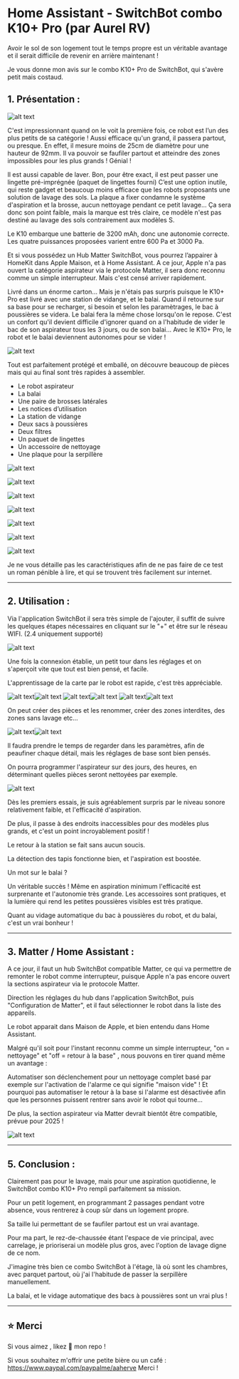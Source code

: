 # Home Assistant - SwitchBot combo K10+ Pro (par Aurel RV)

Avoir le sol de son logement tout le temps propre est un véritable avantage et il serait difficile de revenir en arrière maintenant ! 

Je vous donne mon avis sur le combo K10+ Pro de SwitchBot, qui s'avère petit mais costaud.


## 1. Présentation : 

![alt text](https://github.com/herveaurel/Docs/blob/main/SwitchBot%combo%K10+%Pro/Captures/01.png)

C'est impressionnant quand on le voit la première fois, ce robot est l’un des plus petits de sa catégorie !
Aussi efficace qu'un grand, il passera partout, ou presque. 
En effet, il mesure moins de 25cm de diamètre pour une hauteur de 92mm. Il va pouvoir se faufiler partout et atteindre des zones impossibles pour les plus grands ! Génial ! 

Il est aussi capable de laver. 
Bon, pour être exact, il est peut passer une lingette pré-imprégnée (paquet de lingettes fourni)
C’est une option inutile, qui reste gadget et beaucoup moins efficace que les robots proposants une solution de lavage des sols. La plaque a fixer condamne le système d'aspiration et la brosse, aucun nettoyage pendant ce petit lavage... Ça sera donc son point faible, mais la marque est très claire, ce modèle n'est pas destiné au lavage des sols contrairement aux modèles S. 

Le K10 embarque une batterie de 3200 mAh, donc une autonomie correcte. 
Les quatre puissances proposées varient entre 600 Pa et 3000 Pa.

Et si vous possédez un Hub Matter SwitchBot, vous pourrez l’appairer à HomeKit dans Apple Maison, et à Home Assistant. 
A ce jour, Apple n'a pas ouvert la catégorie aspirateur via le protocole Matter, il sera donc reconnu comme un simple interrupteur. 
Mais c'est censé arriver rapidement. 

Livré dans un énorme carton... Mais je n'étais pas surpris puisque le K10+ Pro est livré avec une station de vidange, et le balai.
Quand il retourne sur sa base pour se recharger, si besoin et selon les paramètrages, le bac à poussières se videra. Le balai fera la même chose lorsqu'on le repose. 
C'est un confort qu'il devient difficile d'ignorer quand on a l'habitude de vider le bac de son aspirateur tous les 3 jours, ou de son balai... Avec le K10+ Pro, le robot et le balai deviennent autonomes pour se vider ! 


![alt text](https://github.com/herveaurel/Docs/blob/main/SwitchBot%combo%K10+%Pro/Captures/02.jpeg)

Tout est parfaitement protégé et emballé, on découvre beaucoup de pièces mais qui au final sont très rapides à assembler. 

- Le robot aspirateur 
- La balai
- Une paire de brosses latérales
- Les notices d’utilisation
- La station de vidange
- Deux sacs à poussières
- Deux filtres
- Un paquet de lingettes
- Un accessoire de nettoyage
- Une plaque pour la serpillère

![alt text](https://github.com/herveaurel/Docs/blob/main/SwitchBot%combo%K10+%Pro/Captures/02.jpeg)

![alt text](https://github.com/herveaurel/Docs/blob/main/SwitchBot%combo%K10+%Pro/Captures/03.jpeg)

![alt text](https://github.com/herveaurel/Docs/blob/main/SwitchBot%combo%K10+%Pro/Captures/04.jpeg)

![alt text](https://github.com/herveaurel/Docs/blob/main/SwitchBot%combo%K10+%Pro/Captures/05.jpeg)

![alt text](https://github.com/herveaurel/Docs/blob/main/SwitchBot%combo%K10+%Pro/Captures/06.jpeg)

![alt text](https://github.com/herveaurel/Docs/blob/main/SwitchBot%combo%K10+%Pro/Captures/07.jpeg)

![alt text](https://github.com/herveaurel/Docs/blob/main/SwitchBot%combo%K10+%Pro/Captures/08.jpeg)


Je ne vous détaille pas les caractéristiques afin de ne pas faire de ce test un roman pénible à lire, et qui se trouvent très facilement sur internet. 

-----

## 2. Utilisation : 

Via l'application SwitchBot il sera très simple de l'ajouter, il suffit de suivre les quelques étapes nécessaires en cliquant sur le "+" et être sur le réseau WIFI. (2.4 uniquement supporté) 

![alt text](https://github.com/herveaurel/Docs/blob/main/SwitchBot%combo%K10+%Pro/Captures/09.jpeg)

Une fois la connexion établie, un petit tour dans les réglages et on s'aperçoit vite que tout est bien pensé, et facile. 

L'apprentissage de la carte par le robot est rapide, c'est très appréciable. 

![alt text](https://github.com/herveaurel/Docs/blob/main/SwitchBot%combo%K10+%Pro/Captures/10.jpeg)![alt text](https://github.com/herveaurel/Docs/blob/main/SwitchBot%combo%K10+%Pro/Captures/11.jpeg)
![alt text](https://github.com/herveaurel/Docs/blob/main/SwitchBot%combo%K10+%Pro/Captures/12.jpeg)![alt text](https://github.com/herveaurel/Docs/blob/main/SwitchBot%combo%K10+%Pro/Captures/13.jpeg)
![alt text](https://github.com/herveaurel/Docs/blob/main/SwitchBot%combo%K10+%Pro/Captures/14.jpeg)![alt text](https://github.com/herveaurel/Docs/blob/main/SwitchBot%combo%K10+%Pro/Captures/15.jpeg)

On peut créer des pièces et les renommer, créer des zones interdites, des zones sans lavage etc... 

![alt text](https://github.com/herveaurel/Docs/blob/main/SwitchBot%combo%K10+%Pro/Captures/16.jpeg)![alt text](https://github.com/herveaurel/Docs/blob/main/SwitchBot%combo%K10+%Pro/Captures/17.jpeg)

Il faudra prendre le temps de regarder dans les paramètres, afin de peaufiner chaque détail, mais les réglages de base sont bien pensés. 

On pourra programmer l'aspirateur sur des jours, des heures, en déterminant quelles pièces seront nettoyées par exemple. 

![alt text](https://github.com/herveaurel/Docs/blob/main/SwitchBot%combo%K10+%Pro/Captures/18.jpg)

Dès les premiers essais, je suis agréablement surpris par le niveau sonore relativement faible, et l'efficacité d'aspiration. 

De plus, il passe à des endroits inaccessibles pour des modèles plus grands, et c'est un point incroyablement positif ! 

Le retour à la station se fait sans aucun soucis. 

La détection des tapis fonctionne bien, et l'aspiration est boostée. 

Un mot sur le balai ? 

Un véritable succès ! Même en aspiration minimum l'efficacité est surprenante et l'autonomie très grande. 
Les accessoires sont pratiques, et la lumière qui rend les petites poussières visibles est très pratique. 

Quant au vidage automatique du bac à poussières du robot, et du balai, c'est un vrai bonheur ! 


-----

## 3. Matter / Home Assistant :

A ce jour, il faut un hub SwitchBot compatible Matter, ce qui va permettre de remonter le robot comme interrupteur, puisque Apple n'a pas encore ouvert la sections aspirateur via le protocole Matter. 

Direction les réglages du hub dans l'application SwitchBot, puis "Configuration de Matter", et il faut sélectionner le robot dans la liste des appareils. 

Le robot apparait dans Maison de Apple, et bien entendu dans Home Assistant. 

Malgré qu'il soit pour l'instant reconnu comme un simple interrupteur, "on = nettoyage" et "off = retour à la base" , nous pouvons en tirer quand même un avantage : 

Automatiser son déclenchement pour un nettoyage complet basé par exemple sur l'activation de l'alarme ce qui signifie "maison vide" ! Et pourquoi pas automatiser le retour à la base si l'alarme est désactivée afin que les personnes puissent rentrer sans avoir le robot qui tourne... 

De plus, la section aspirateur via Matter devrait bientôt être compatible, prévue pour 2025 ! 

![alt text](https://github.com/herveaurel/Docs/blob/main/SwitchBot%combo%K10+%Pro/Captures/19.png)


---------------------

## 5. Conclusion : 

Clairement pas pour le lavage, mais pour une aspiration quotidienne, le SwitchBot combo K10+ Pro rempli parfaitement sa mission. 

Pour un petit logement, en programmant 2 passages pendant votre absence, vous rentrerez à coup sûr dans un logement propre. 

Sa taille lui permettant de se faufiler partout est un vrai avantage. 

Pour ma part, le rez-de-chaussée étant l'espace de vie principal, avec carrelage, je prioriserai un modèle plus gros, avec l'option de lavage digne de ce nom. 

J'imagine très bien ce combo SwitchBot à l'étage, là où sont les chambres, avec parquet partout, où j'ai l'habitude de passer la serpillère manuellement. 

La balai, et le vidage automatique des bacs à poussières sont un vrai plus ! 


---------------------

## ⭐️ Merci 

Si vous aimez , likez 🌟 mon repo !

Si vous souhaitez m'offrir une petite bière ou un café : https://www.paypal.com/paypalme/aaherve
Merci ! 
